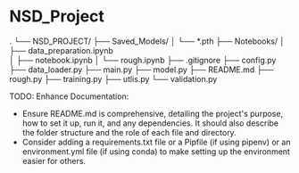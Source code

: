 # NSD_Project
.
└── NSD_PROJECT/
    ├── Saved_Models/
    │   └── *.pth
    ├── Notebooks/
    │   ├── data_preparation.ipynb    
    │   ├── notebook.ipynb
    │   └── rough.ipynb
    ├── .gitignore
    ├── config.py
    ├── data_loader.py
    ├── main.py
    ├── model.py
    ├── README.md
    ├── rough.py
    ├── training.py
    ├── utlis.py
    └── validation.py


TODO:
Enhance Documentation:

- Ensure README.md is comprehensive, detailing the project's purpose, how to set it up, run it, and any dependencies. It should also describe the folder structure and the role of each file and directory.
- Consider adding a requirements.txt file or a Pipfile (if using pipenv) or an environment.yml file (if using conda) to make setting up the environment easier for others.